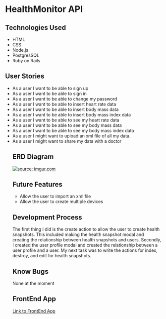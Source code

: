<h1> HealthMonitor API </h1>
<h2> Technologies Used </h2>
  <ul>
    <li> HTML
    <li> CSS </li>
    <li> Node.js </li>
    <li> PostgresSQL </li>
    <li> Ruby on Rails </li>
  </ul>
 <h2> User Stories </h2>
 <ul>
  <li> As a user I want to be able to sign up </li>
  <li> As a user I want to be able to sign in </li>
  <li> As a user I want to be able to change my password </li>
  <li> As a user I want to be able to insert heart rate data </li>
  <li> As a user I want to be able to insert body mass data </li>
  <li> As a user I want to be able to insert body mass index data </li>
  <li> As a user I want to be able to see my heart rate data </li>
  <li> As a user I want to be able to see my body mass data </li>
  <li> As a user I want to be able to see my body mass index data </li>
  <li> As a user I might want to upload an xml file of all my data. </li>
  <li> As a user I might want to share my data with a doctor</li>
  <h2> ERD Diagram </h2>
  <a href="https://imgur.com/Lrxhkdg"><img src="https://i.imgur.com/Lrxhkdg.png" title="source: imgur.com" /></a>
  <h2> Future Features </h2>
  <ul>
    <li> Allow the user to import an xml file </li>
    <li> Allow the user to create multiple devices </li>
  </ul>

  <h2> Development Process </h2>
 The first thing I did is the create action to allow the user to create health snapshots. This included making the health snapshot modal and creating the relationship between health snapshots and users. Secondly, I created the user profile modal and created the relationship between a user profile and a user. My next task was to write the actions for index, destroy, and edit for health snapshots.

<h2> Know Bugs </h2>

None at the moment
<h2> FrontEnd App </h2>
<a href="https://github.com/ppilon/healthmon">Link to FrontEnd App</a>
